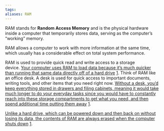 ```yaml
---
tags: 
aliases: RAM 
---
```


RAM stands for **Random Access Memory** and is the physical hardware inside a computer that temporarily stores data, serving as the computer’s “working” memory.

RAM allows a computer to work with more information at the same time, which usually has a considerable effect on total system performance.

RAM is used to provide quick read and write access to a storage device. [Your computer uses RAM to load data because it’s much quicker than running that same data directly off of a hard drive](https://www.lifewire.com/what-is-random-access-memory-ram-2618159) [1](https://www.lifewire.com/what-is-random-access-memory-ram-2618159). Think of RAM like an office desk. A desk is used for quick access to important documents, writing tools, and other items that you need right now. [Without a desk, you’d keep everything stored in drawers and filing cabinets, meaning it would take much longer to do your everyday tasks since you would have to constantly reach into these storage compartments to get what you need, and then spend additional time putting them away](https://www.lifewire.com/what-is-random-access-memory-ram-2618159) [1](https://www.lifewire.com/what-is-random-access-memory-ram-2618159).

[Unlike a hard drive, which can be powered down and then back on without losing its data, the contents of RAM are always erased when the computer shuts down](https://www.lifewire.com/what-is-random-access-memory-ram-2618159) [1](https://www.lifewire.com/what-is-random-access-memory-ram-2618159).